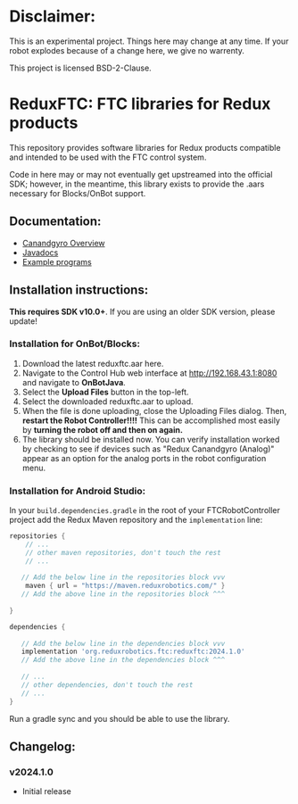 # Disclaimer:

This is an experimental project. Things here may change at any time. If your robot explodes because of a change here, we give no warrenty.

This project is licensed BSD-2-Clause.

# ReduxFTC: FTC libraries for Redux products

This repository provides software libraries for Redux products compatible and intended to be used 
with the FTC control system.

Code in here may or may not eventually get upstreamed into the official SDK; however, in the 
meantime, this library exists to provide the .aars necessary for Blocks/OnBot support.

## Documentation:
 - [Canandgyro Overview](https://docs.reduxrobotics/canandgyro)
 - [Javadocs](https://apidocs.reduxrobotics.com/current/ftcjava)
 - [Example programs](https://github.com/Redux-Robotics/ReduxFTC/tree/main/examples/src/main/java/org/firstinspires/ftc/teamcode)
 
## Installation instructions:

**This requires SDK v10.0+**. If you are using an older SDK version, please update!

### Installation for OnBot/Blocks:

1. Download the latest reduxftc.aar here.
2. Navigate to the Control Hub web interface at http://192.168.43.1:8080 and navigate to 
   **OnBotJava**. 
3. Select the **Upload Files** button in the top-left. 
4. Select the downloaded reduxftc.aar to upload.
5. When the file is done uploading, close the Uploading Files dialog.
   Then, **restart the Robot Controller!!!!** This can be accomplished most easily by
   **turning the robot off and then on again.**
6. The library should be installed now. You can verify installation worked by checking to see if
   devices such as "Redux Canandgyro (Analog)" appear as an option for the analog ports in the
   robot configuration menu. 

### Installation for Android Studio:

In your `build.dependencies.gradle` in the root of your FTCRobotController project add the Redux 
Maven repository and the `implementation` line:

```groovy
repositories {
    // ...
    // other maven repositories, don't touch the rest
    // ...
   
   // Add the below line in the repositories block vvv
    maven { url = "https://maven.reduxrobotics.com/" }
   // Add the above line in the repositories block ^^^
   
}

dependencies {
   
   // Add the below line in the dependencies block vvv
   implementation 'org.reduxrobotics.ftc:reduxftc:2024.1.0'
   // Add the above line in the dependencies block ^^^
   
   // ...
   // other dependencies, don't touch the rest
   // ...
}
```

Run a gradle sync and you should be able to use the library.

## Changelog:

### v2024.1.0
 - Initial release
